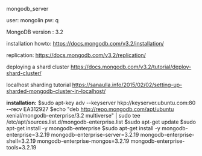 mongodb_server

user: mongolin
pw: q


MongoDB version :  3.2

installation howto: 
https://docs.mongodb.com/v3.2/installation/

replication:
https://docs.mongodb.com/v3.2/replication/

deploying a shard cluster
https://docs.mongodb.com/v3.2/tutorial/deploy-shard-cluster/

localhost sharding tutorial
https://sanaulla.info/2015/02/02/setting-up-sharded-mongodb-cluster-in-localhost/

__installation:__
$sudo apt-key adv --keyserver hkp://keyserver.ubuntu.com:80 --recv EA312927
$echo "deb http://repo.mongodb.com/apt/ubuntu xenial/mongodb-enterprise/3.2 multiverse" | sudo tee /etc/apt/sources.list.d/mongodb-enterprise.list
$sudo apt-get update
$sudo apt-get install -y mongodb-enterprise
$sudo apt-get install -y mongodb-enterprise=3.2.19 mongodb-enterprise-server=3.2.19 mongodb-enterprise-shell=3.2.19 mongodb-enterprise-mongos=3.2.19 mongodb-enterprise-tools=3.2.19
